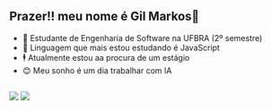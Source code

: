 ## Prazer!! meu nome é Gil Markos👋


- 🔭 Estudante de Engenharia de Software na UFBRA (2º semestre)
- 👾 Linguagem que mais estou estudando é JavaScript
- 🕴️ Atualmente estou aa procura de um estágio
- 😊 Meu sonho é um dia trabalhar com IA 
  
##

<div> 
  
  <a href="https://instagram.com/eu.gilm" target="_blank"><img src="https://img.shields.io/badge/-Instagram-%23E4405F?style=for-the-badge&logo=instagram&logoColor=white" target="_blank"></a>
  <a href = "mailto:gmachado2803@gmail.com"><img src="https://img.shields.io/badge/-Gmail-%23333?style=for-the-badge&logo=gmail&logoColor=white" target="_blank"></a>
</div>
